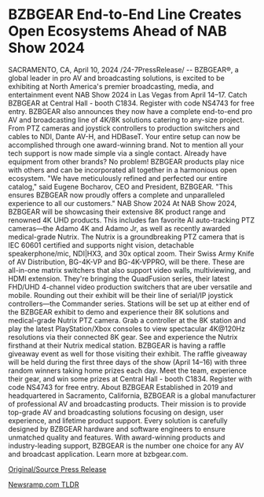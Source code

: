 # BZBGEAR End-to-End Line Creates Open Ecosystems Ahead of NAB Show 2024

SACRAMENTO, CA, April 10, 2024 /24-7PressRelease/ -- BZBGEAR®, a global leader in pro AV and broadcasting solutions, is excited to be exhibiting at North America's premier broadcasting, media, and entertainment event NAB Show 2024 in Las Vegas from April 14–17. Catch BZBGEAR at Central Hall - booth C1834. Register with code NS4743 for free entry.  BZBGEAR also announces they now have a complete end-to-end pro AV and broadcasting line of 4K/8K solutions catering to any-size project. From PTZ cameras and joystick controllers to production switchers and cables to NDI, Dante AV-H, and HDBaseT. Your entire setup can now be accomplished through one award-winning brand. Not to mention all your tech support is now made simple via a single contact. Already have equipment from other brands? No problem! BZBGEAR products play nice with others and can be incorporated all together in a harmonious open ecosystem.  "We have meticulously refined and perfected our entire catalog," said Eugene Bocharov, CEO and President, BZBGEAR. "This ensures BZBGEAR now proudly offers a complete and unparalleled experience to all our customers."  NAB Show 2024  At NAB Show 2024, BZBGEAR will be showcasing their extensive 8K product range and renowned 4K UHD products. This includes fan favorite AI auto-tracking PTZ cameras—the Adamo 4K and Adamo Jr, as well as recently awarded medical-grade Nutrix. The Nutrix is a groundbreaking PTZ camera that is IEC 60601 certified and supports night vision, detachable speakerphone/mic, NDI|HX3, and 30x optical zoom.  Their Swiss Army Knife of AV Distribution, BG-4K-VP and BG-4K-VPPRO, will be there. These are all-in-one matrix switchers that also support video walls, multiviewing, and HDMI extension. They're bringing the QuadFusion series, their latest FHD/UHD 4-channel video production switchers that are uber versatile and mobile. Rounding out their exhibit will be their line of serial/IP joystick controllers—the Commander series.  Stations will be set up at either end of the BZBGEAR exhibit to demo and experience their 8K solutions and medical-grade Nutrix PTZ camera. Grab a controller at the 8K station and play the latest PlayStation/Xbox consoles to view spectacular 4K@120Hz resolutions via their connected 8K gear. See and experience the Nutrix firsthand at their Nutrix medical station.  BZBGEAR is having a raffle giveaway event as well for those visiting their exhibit. The raffle giveaway will be held during the first three days of the show (April 14–16) with three random winners taking home prizes each day.  Meet the team, experience their gear, and win some prizes at Central Hall - booth C1834. Register with code NS4743 for free entry.  About BZBGEAR  Established in 2019 and headquartered in Sacramento, California, BZBGEAR is a global manufacturer of professional AV and broadcasting products. Their mission is to provide top-grade AV and broadcasting solutions focusing on design, user experience, and lifetime product support. Every solution is carefully designed by BZBGEAR hardware and software engineers to ensure unmatched quality and features. With award-winning products and industry-leading support, BZBGEAR is the number one choice for any AV and broadcast application. Learn more at bzbgear.com. 

[Original/Source Press Release](https://www.24-7pressrelease.com/press-release/509937/bzbgear-end-to-end-line-creates-open-ecosystems-ahead-of-nab-show-2024) 

[Newsramp.com TLDR](https://newsramp.com/None) 